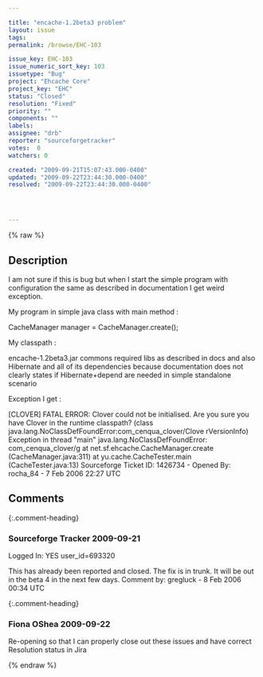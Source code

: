 ```yaml
---

title: "encache-1.2beta3 problem"
layout: issue
tags: 
permalink: /browse/EHC-103

issue_key: EHC-103
issue_numeric_sort_key: 103
issuetype: "Bug"
project: "Ehcache Core"
project_key: "EHC"
status: "Closed"
resolution: "Fixed"
priority: ""
components: ""
labels: 
assignee: "drb"
reporter: "sourceforgetracker"
votes:  0
watchers: 0

created: "2009-09-21T15:07:43.000-0400"
updated: "2009-09-22T23:44:30.000-0400"
resolved: "2009-09-22T23:44:30.000-0400"




---
```


{% raw %}

## Description

<div markdown="1" class="description">

I am not sure if this is bug but when I start the 
simple program with configuration the same as 
described in documentation I get weird exception.

My program in simple java class with main method :

CacheManager manager = CacheManager.create();

My classpath :

encache-1.2beta3.jar
commons required libs as described in docs and also 
Hibernate and all of its dependencies because 
documentation does not clearly states if 
Hibernate+depend are needed in simple standalone 
scenario

Exception I get :

[CLOVER] FATAL ERROR: Clover could not be 
initialised. Are you sure you have Clover in the 
runtime classpath? (class 
java.lang.NoClassDefFoundError:com\_cenqua\_clover/Clove
rVersionInfo)
Exception in thread "main" 
java.lang.NoClassDefFoundError: com\_cenqua\_clover/g
 at net.sf.ehcache.CacheManager.create
(CacheManager.java:311)
 at yu.cache.CacheTester.main
(CacheTester.java:13)
Sourceforge Ticket ID: 1426734 - Opened By: rocha\_84 - 7 Feb 2006 22:27 UTC

</div>

## Comments


{:.comment-heading}
### **Sourceforge Tracker** <span class="date">2009-09-21</span>

<div markdown="1" class="comment">

Logged In: YES 
user\_id=693320

This has already been reported and closed. The fix is in
trunk. It will be out in the beta 4 in the next few days.
Comment by: gregluck - 8 Feb 2006 00:34 UTC

</div>


{:.comment-heading}
### **Fiona OShea** <span class="date">2009-09-22</span>

<div markdown="1" class="comment">

Re-opening so that I can properly close out these issues and have correct Resolution status in Jira

</div>



{% endraw %}
